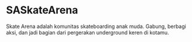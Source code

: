# SASkateArena
Skate Arena adalah komunitas skateboarding anak muda. Gabung, berbagi aksi, dan jadi bagian dari pergerakan underground keren di kotamu.

